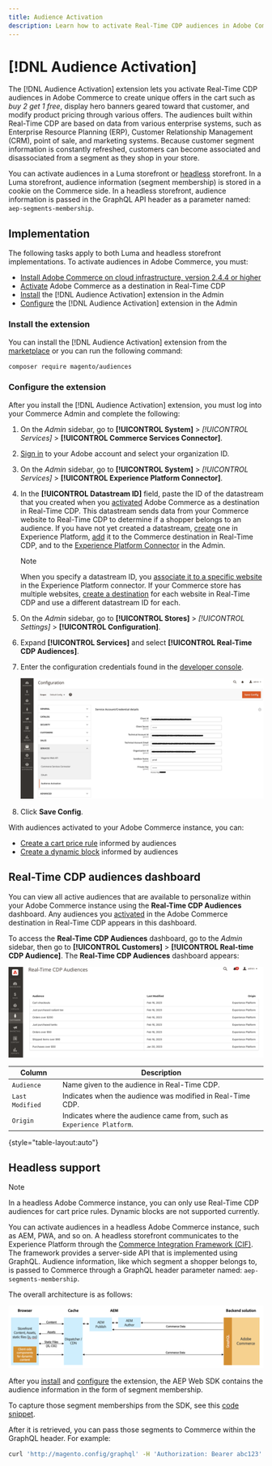 ```yaml
---
title: Audience Activation
description: Learn how to activate Real-Time CDP audiences in Adobe Commerce.
---
```

# [!DNL Audience Activation]

The [!DNL Audience Activation] extension lets you activate Real-Time CDP audiences in Adobe Commerce to create unique offers in the cart such as _buy 2 get 1 free_, display hero banners geared toward that customer, and modify product pricing through various offers. The audiences built within Real-Time CDP are based on data from various enterprise systems, such as Enterprise Resource Planning (ERP), Customer Relationship Management (CRM), point of sale, and marketing systems. Because customer segment information is constantly refreshed, customers can become associated and disassociated from a segment as they shop in your store.

You can activate audiences in a Luma storefront or [headless](#headless-support) storefront. In a Luma storefront, audience information (segment membership) is stored in a cookie on the Commerce side. In a headless storefront, audience information is passed in the GraphQL API header as a parameter named: `aep-segments-membership`.

## Implementation

The following tasks apply to both Luma and headless storefront implementations. To activate audiences in Adobe Commerce, you must:

- [Install Adobe Commerce on cloud infrastructure, version 2.4.4 or higher](https://experienceleague.adobe.com/docs/commerce-cloud-service/user-guide/overview.html)
- [Activate](https://experienceleague.adobe.com/docs/experience-platform/destinations/catalog/personalization/adobe-commerce.html) Adobe Commerce as a destination in Real-Time CDP
- [Install](#install-the-extension) the [!DNL Audience Activation] extension in the Admin
- [Configure](#configure-the-extension) the [!DNL Audience Activation] extension in the Admin

### Install the extension

You can install the [!DNL Audience Activation] extension from the [marketplace](https://marketplace.magento.com/magento-audiences.html) or you can run the following command:

   ```bash
   composer require magento/audiences
   ```

### Configure the extension

After you install the [!DNL Audience Activation] extension, you must log into your Commerce Admin and complete the following:

1. On the _Admin_ sidebar, go to **[!UICONTROL System]** > _[!UICONTROL Services]_ > **[!UICONTROL Commerce Services Connector]**.

1. [Sign in](https://experienceleague.adobe.com/docs/commerce-merchant-services/user-guides/integration-services/saas.html#organizationid) to your Adobe account and select your organization ID.

1. On the _Admin_ sidebar, go to **[!UICONTROL System]** > _[!UICONTROL Services]_ > **[!UICONTROL Experience Platform Connector]**.

1. In the **[!UICONTROL Datastream ID]** field, paste the ID of the datastream that you created when you [activated](https://experienceleague.adobe.com/docs/experience-platform/destinations/catalog/personalization/adobe-commerce.html#parameters) Adobe Commerce as a destination in Real-Time CDP. This datastream sends data from your Commerce website to Real-Time CDP to determine if a shopper belongs to an audience. If you have not yet created a datastream, [create](https://experienceleague.adobe.com/docs/experience-platform/edge/datastreams/configure.html#create) one in Experience Platform, [add](https://experienceleague.adobe.com/docs/experience-platform/destinations/catalog/personalization/adobe-commerce.html) it to the Commerce destination in Real-Time CDP, and to the [Experience Platform Connector](https://experienceleague.adobe.com/docs/commerce-merchant-services/experience-platform-connector/fundamentals/connect-data.html#data-collection) in the Admin.

    >[!NOTE]
    >
    >When you specify a datastream ID, you [associate it to a specific website](https://experienceleague.adobe.com/docs/commerce-merchant-services/experience-platform-connector/fundamentals/connect-data.html#data-collection) in the Experience Platform connector. If your Commerce store has multiple websites, [create a destination](https://experienceleague.adobe.com/docs/experience-platform/destinations/ui/connect-destination.html) for each website in Real-Time CDP and use a different datastream ID for each.

1. On the _Admin_ sidebar, go to **[!UICONTROL Stores]** > _[!UICONTROL Settings]_ > **[!UICONTROL Configuration]**.

1. Expand **[!UICONTROL Services]** and select **[!UICONTROL Real-Time CDP Audiences]**. 

1. Enter the configuration credentials found in the [developer console](https://developer.adobe.com/console/home).

    ![Real-Time CDP Audience Admin Configuration](./assets/rtcdp-admin-config.png)

1. Click **Save Config**.

With audiences activated to your Adobe Commerce instance, you can:

- [Create a cart price rule](../merchandising-promotions/price-rules-cart-create.md#set-a-condition-using-real-time-cdp-audiences) informed by audiences
- [Create a dynamic block](../content-design/dynamic-blocks.md#use-real-time-cdp-audiences-in-dynamic-blocks) informed by audiences

## Real-Time CDP audiences dashboard

You can view all active audiences that are available to personalize within your Adobe Commerce instance using the **Real-Time CDP Audiences** dashboard. Any audiences you [activated](https://experienceleague.adobe.com/docs/experience-platform/destinations/ui/activate/activate-profile-request-destinations.html) in the Adobe Commerce destination in Real-Time CDP appears in this dashboard.

To access the **Real-Time CDP Audiences** dashboard, go to the _Admin_ sidebar, then go to **[!UICONTROL Customers]** > **[!UICONTROL Real-time CDP Audience]**. The **Real-Time CDP Audiences** dashboard appears:

![Real-Time CDP Audiences Dashboard](./assets/audience-library.png)

|Column|Description|
|--- |--- |
|`Audience`|Name given to the audience in Real-Time CDP.|
|`Last Modified`|Indicates when the audience was modified in Real-Time CDP.|
|`Origin`|Indicates where the audience came from, such as `Experience Platform`.|

{style="table-layout:auto"}

## Headless support

>[!NOTE]
>
>In a headless Adobe Commerce instance, you can only use Real-Time CDP audiences for cart price rules. Dynamic blocks are not supported currently.

You can activate audiences in a headless Adobe Commerce instance, such as AEM, PWA, and so on. A headless storefront communicates to the Experience Platform through the [Commerce Integration Framework (CIF)](https://experienceleague.adobe.com/docs/experience-manager-cloud-service/content/content-and-commerce/integrations/magento.html). The framework provides a server-side API that is implemented using GraphQL. Audience information, like which segment a shopper belongs to, is passed to Commerce through a GraphQL header parameter named: `aep-segments-membership`.

The overall architecture is as follows:

![Sending Data from Headless Storefront to Backend](./assets/aem-commerce-architecture.png)

After you [install](#install-the-extension) and [configure](#configure-the-extension) the extension, the AEP Web SDK contains the audience information in the form of segment membership.

To capture those segment memberships from the SDK, see this [code snippet](https://experienceleague.adobe.com/docs/experience-platform/destinations/catalog/personalization/custom-personalization.html#example-response-for-custom-personalization-with-attributes).

After it is retrieved, you can pass those segments to Commerce within the GraphQL header. For example:

```bash
curl 'http://magento.config/graphql' -H 'Authorization: Bearer abc123' -H 'aep-segments-membership: urlencoded_list_of_segments' -H 'Content-Type: application/json' --data-binary '{"query":"query {\ncustomer {\nfirstname\nlastname\nemail\n}\n}"}'
```
